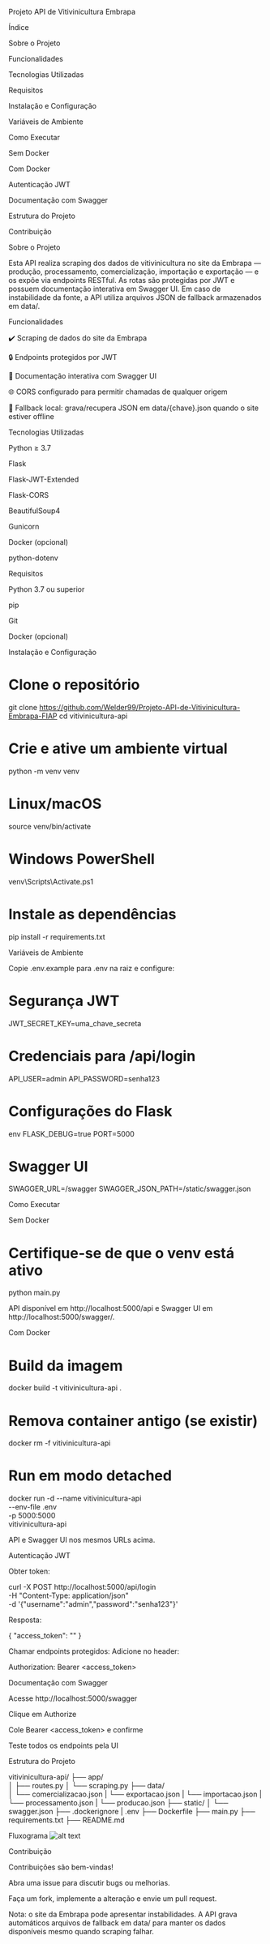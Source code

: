 Projeto API de Vitivinicultura Embrapa

Índice

Sobre o Projeto

Funcionalidades

Tecnologias Utilizadas

Requisitos

Instalação e Configuração

Variáveis de Ambiente

Como Executar

Sem Docker

Com Docker

Autenticação JWT

Documentação com Swagger

Estrutura do Projeto

Contribuição

Sobre o Projeto

Esta API realiza scraping dos dados de vitivinicultura no site da Embrapa — produção, processamento, comercialização, importação e exportação — e os expõe via endpoints RESTful. As rotas são protegidas por JWT e possuem documentação interativa em Swagger UI. Em caso de instabilidade da fonte, a API utiliza arquivos JSON de fallback armazenados em data/.

Funcionalidades

✔️ Scraping de dados do site da Embrapa

🔒 Endpoints protegidos por JWT

📄 Documentação interativa com Swagger UI

🌐 CORS configurado para permitir chamadas de qualquer origem

📁 Fallback local: grava/recupera JSON em data/{chave}.json quando o site estiver offline

Tecnologias Utilizadas

Python ≥ 3.7

Flask

Flask-JWT-Extended

Flask-CORS

BeautifulSoup4

Gunicorn

Docker (opcional)

python-dotenv

Requisitos

Python 3.7 ou superior

pip

Git

Docker (opcional)

Instalação e Configuração

# Clone o repositório
git clone https://github.com/Welder99/Projeto-API-de-Vitivinicultura-Embrapa-FIAP
cd vitivinicultura-api

# Crie e ative um ambiente virtual
python -m venv venv
# Linux/macOS
source venv/bin/activate
# Windows PowerShell
venv\Scripts\Activate.ps1

# Instale as dependências
pip install -r requirements.txt

Variáveis de Ambiente

Copie .env.example para .env na raiz e configure:

# Segurança JWT
JWT_SECRET_KEY=uma_chave_secreta

# Credenciais para /api/login
API_USER=admin
API_PASSWORD=senha123

# Configurações do Flask
env FLASK_DEBUG=true
PORT=5000

# Swagger UI
SWAGGER_URL=/swagger
SWAGGER_JSON_PATH=/static/swagger.json

Como Executar

Sem Docker

# Certifique-se de que o venv está ativo
python main.py

API disponível em http://localhost:5000/api e Swagger UI em http://localhost:5000/swagger/.

Com Docker

# Build da imagem
docker build -t vitivinicultura-api .

# Remova container antigo (se existir)
docker rm -f vitivinicultura-api

# Run em modo detached
docker run -d --name vitivinicultura-api \
  --env-file .env \
  -p 5000:5000 \
  vitivinicultura-api

API e Swagger UI nos mesmos URLs acima.

Autenticação JWT

Obter token:

curl -X POST http://localhost:5000/api/login \
  -H "Content-Type: application/json" \
  -d '{"username":"admin","password":"senha123"}'

Resposta:

{ "access_token": "<token>" }

Chamar endpoints protegidos:
Adicione no header:

Authorization: Bearer <access_token>

Documentação com Swagger

Acesse http://localhost:5000/swagger

Clique em Authorize

Cole Bearer <access_token> e confirme

Teste todos os endpoints pela UI

Estrutura do Projeto

vitivinicultura-api/
├── app/  
│   ├── routes.py
│   └── scraping.py
├── data/               
│   └── comercializacao.json
|   └── exportacao.json
|   └── importacao.json
|   └── processamento.json
|   └── producao.json
├── static/
│   └── swagger.json
├── .dockerignore
|   .env
├── Dockerfile
├── main.py
├── requirements.txt
├── README.md


Fluxograma
![alt text](Fluxograma.svg)

Contribuição

Contribuições são bem-vindas!

Abra uma issue para discutir bugs ou melhorias.

Faça um fork, implemente a alteração e envie um pull request.

Nota: o site da Embrapa pode apresentar instabilidades. A API grava automáticos arquivos de fallback em data/ para manter os dados disponíveis mesmo quando scraping falhar.